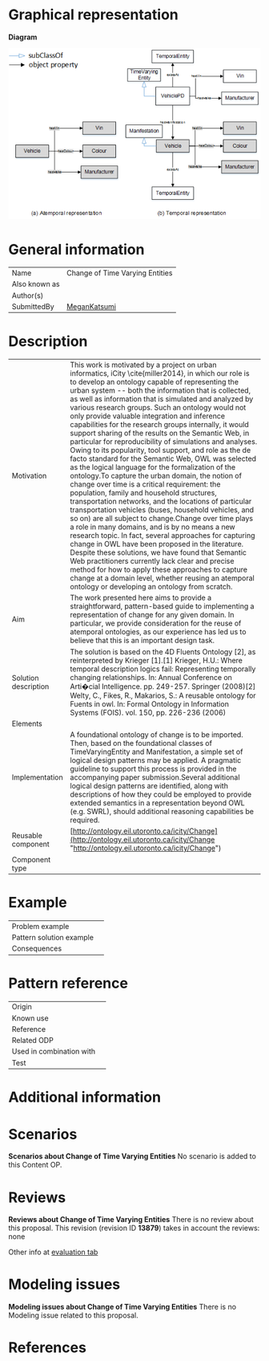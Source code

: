 #  Graphical representation


__Diagram__




[![Image:Before-after.png](./Before-after.png)](../Image/Before-after.png.md "Image:Before-after.png")




#  General information




|  |  |
| --- | --- |
|  Name |  Change of Time Varying Entities |
|  Also known as |  |
|  Author(s) |  |
|  SubmittedBy | [MeganKatsumi](../User/MeganKatsumi.md "User:MeganKatsumi") |


  




#  Description




|  |  |
| --- | --- |
|  Motivation |  This work is motivated by a project on urban informatics, iCity \cite{miller2014}, in which our role is to develop an ontology capable of representing the urban system -- both the information that is collected, as well as information that is simulated and analyzed by various research groups. Such an ontology would not only provide valuable integration and inference capabilities for the research groups internally, it would support sharing of the results on the Semantic Web, in particular for reproducibility of simulations and analyses. Owing to its popularity, tool support, and role as the de facto standard for the Semantic Web, OWL was selected as the logical language for the formalization of the ontology.To capture the urban domain, the notion of change over time is a critical requirement: the population, family and household structures, transportation networks, and the locations of particular transportation vehicles (buses, household vehicles, and so on) are all subject to change.Change over time plays a role in many domains, and is by no means a new research topic. In fact, several approaches for capturing change in OWL have been proposed in the literature. Despite these solutions, we have found that Semantic Web practitioners currently lack clear and precise method for how to apply these approaches to capture change at a domain level, whether reusing an atemporal ontology or developing an ontology from scratch. |
|  Aim |  The work presented here aims to provide a straightforward, pattern-based guide to implementing a representation of change for any given domain. In particular, we provide consideration for the reuse of atemporal ontologies, as our experience has led us to believe that this is an important design task. |
|  Solution description |  The solution is based on the 4D Fluents Ontology [2], as reinterpreted by Krieger [1].[1] Krieger, H.U.: Where temporal description logics fail: Representing temporally changing relationships. In: Annual Conference on Arti�cial Intelligence. pp. 249-257. Springer (2008)[2] Welty, C., Fikes, R., Makarios, S.: A reusable ontology for Fuents in owl. In: Formal Ontology in Information Systems (FOIS). vol. 150, pp. 226-236 (2006) |
|  Elements |  |
|  Implementation |  A foundational ontology of change is to be imported. Then, based on the foundational classes of TimeVaryingEntity and Manifestation, a simple set of logical design patterns may be applied. A pragmatic guideline to support this process is provided in the accompanying paper submission.Several additional logical design patterns are identified, along with descriptions of how they could be employed to provide extended semantics in a representation beyond OWL (e.g. SWRL), should additional reasoning capabilities be required. |
|  Reusable component | [http://ontology.eil.utoronto.ca/icity/Change](http://ontology.eil.utoronto.ca/icity/Change "http://ontology.eil.utoronto.ca/icity/Change") |
|  Component type |  |


  




#  Example




|  |  |
| --- | --- |
|  Problem example |  |
|  Pattern solution example |  |
|  Consequences |  |


  




#  Pattern reference




|  |  |
| --- | --- |
|  Origin |  |
|  Known use |  |
|  Reference |  |
|  Related ODP |  |
|  Used in combination with |  |
|  Test |  |


#  Additional information


#  Scenarios



__Scenarios about Change of Time Varying Entities__
No scenario is added to this Content OP.




#  Reviews



__Reviews about Change of Time Varying Entities__
There is no review about this proposal.
This revision (revision ID __13879__) takes in account the reviews: none


Other info at [evaluation tab](http://ontologydesignpatterns.org/wiki/index.php?title=Submissions:Change_of_Time_Varying_Entities&action=evaluation "http://ontologydesignpatterns.org/wiki/index.php?title=Submissions:Change_of_Time_Varying_Entities&action=evaluation")




  




#  Modeling issues



__Modeling issues about Change of Time Varying Entities__
There is no Modeling issue related to this proposal.




  




#  References